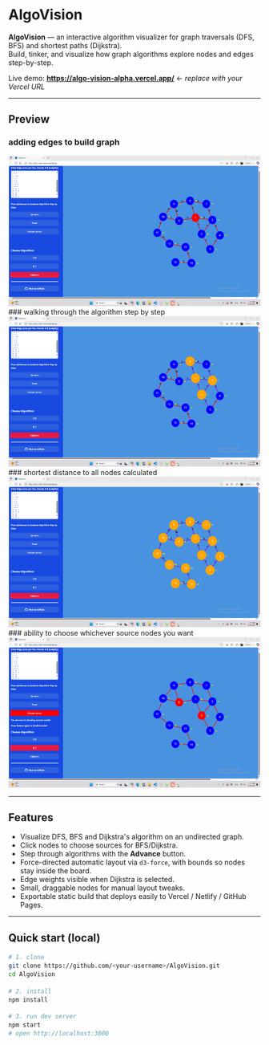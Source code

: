 # AlgoVision

**AlgoVision** — an interactive algorithm visualizer for graph traversals (DFS, BFS) and shortest paths (Dijkstra).  
Build, tinker, and visualize how graph algorithms explore nodes and edges step-by-step.

Live demo: **https://algo-vision-alpha.vercel.app/** ← _replace with your Vercel URL_

---

## Preview
### adding edges to build graph
<img src="docs/s2.png" alt="screenshot" width="600" height="300" />
### walking through the algorithm step by step
<img src="docs/s3.png" alt="screenshot" width="600" height="300" />
### shortest distance to all nodes calculated
<img src="docs/s4.png" alt="screenshot" width="600" height="300" />
### ability to choose whichever source nodes you want
<img src="docs/s5.png" alt="screenshot" width="600" height="300" />

---

## Features

- Visualize DFS, BFS and Dijkstra's algorithm on an undirected graph.
- Click nodes to choose sources for BFS/Dijkstra.
- Step through algorithms with the **Advance** button.
- Force-directed automatic layout via `d3-force`, with bounds so nodes stay inside the board.
- Edge weights visible when Dijkstra is selected.
- Small, draggable nodes for manual layout tweaks.
- Exportable static build that deploys easily to Vercel / Netlify / GitHub Pages.

---

## Quick start (local)

```bash
# 1. clone
git clone https://github.com/<your-username>/AlgoVision.git
cd AlgoVision

# 2. install
npm install

# 3. run dev server
npm start
# open http://localhost:3000
